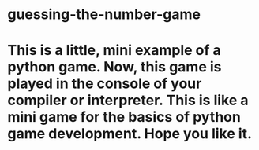 ﻿# guessing-the-number-game
<h1>This is a little, mini example of a python game. Now, this game is played in the console of your compiler or interpreter. This is like a mini game for the basics of python game development. Hope you like it.</h1>
